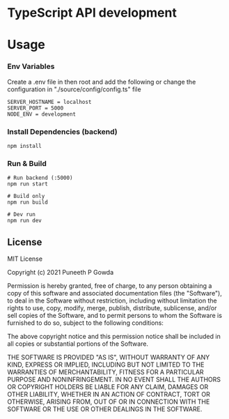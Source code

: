 # TypeScript API development

# Usage

### Env Variables

Create a .env file in then root and add the following or change the configuration in "./source/config/config.ts" file

```
SERVER_HOSTNAME = localhost
SERVER_PORT = 5000
NODE_ENV = development
```

### Install Dependencies (backend)

```
npm install
```

### Run & Build

```
# Run backend (:5000)
npm run start

# Build only
npm run build

# Dev run
npm run dev
```

## License

MIT License

Copyright (c) 2021 Puneeth P Gowda

Permission is hereby granted, free of charge, to any person obtaining a copy
of this software and associated documentation files (the "Software"), to deal
in the Software without restriction, including without limitation the rights
to use, copy, modify, merge, publish, distribute, sublicense, and/or sell
copies of the Software, and to permit persons to whom the Software is
furnished to do so, subject to the following conditions:

The above copyright notice and this permission notice shall be included in all
copies or substantial portions of the Software.

THE SOFTWARE IS PROVIDED "AS IS", WITHOUT WARRANTY OF ANY KIND, EXPRESS OR
IMPLIED, INCLUDING BUT NOT LIMITED TO THE WARRANTIES OF MERCHANTABILITY,
FITNESS FOR A PARTICULAR PURPOSE AND NONINFRINGEMENT. IN NO EVENT SHALL THE
AUTHORS OR COPYRIGHT HOLDERS BE LIABLE FOR ANY CLAIM, DAMAGES OR OTHER
LIABILITY, WHETHER IN AN ACTION OF CONTRACT, TORT OR OTHERWISE, ARISING FROM,
OUT OF OR IN CONNECTION WITH THE SOFTWARE OR THE USE OR OTHER DEALINGS IN THE
SOFTWARE.

